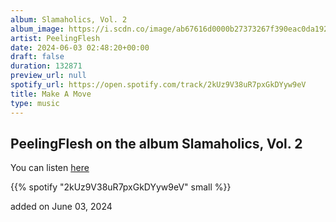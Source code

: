 ```yaml
---
album: Slamaholics, Vol. 2
album_image: https://i.scdn.co/image/ab67616d0000b27373267f390eac0da192d47938
artist: PeelingFlesh
date: 2024-06-03 02:48:20+00:00
draft: false
duration: 132871
preview_url: null
spotify_url: https://open.spotify.com/track/2kUz9V38uR7pxGkDYyw9eV
title: Make A Move
type: music
---
```



## PeelingFlesh on the album Slamaholics, Vol. 2

You can listen [here](https://open.spotify.com/track/2kUz9V38uR7pxGkDYyw9eV)

{{% spotify "2kUz9V38uR7pxGkDYyw9eV" small %}}

added on June 03, 2024